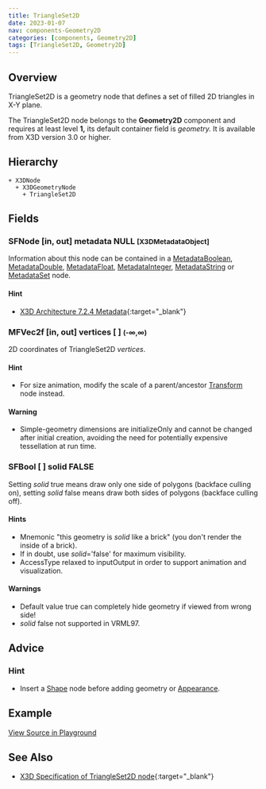 ```yaml
---
title: TriangleSet2D
date: 2023-01-07
nav: components-Geometry2D
categories: [components, Geometry2D]
tags: [TriangleSet2D, Geometry2D]
---
```

<style>
.post h3 {
  word-spacing: 0.2em;
}
</style>

## Overview

TriangleSet2D is a geometry node that defines a set of filled 2D triangles in X-Y plane.

The TriangleSet2D node belongs to the **Geometry2D** component and requires at least level **1,** its default container field is *geometry.* It is available from X3D version 3.0 or higher.

## Hierarchy

```
+ X3DNode
  + X3DGeometryNode
    + TriangleSet2D
```

## Fields

### SFNode [in, out] **metadata** NULL <small>[X3DMetadataObject]</small>

Information about this node can be contained in a [MetadataBoolean](/x_ite/components/core/metadataboolean/), [MetadataDouble](/x_ite/components/core/metadatadouble/), [MetadataFloat](/x_ite/components/core/metadatafloat/), [MetadataInteger](/x_ite/components/core/metadatainteger/), [MetadataString](/x_ite/components/core/metadatastring/) or [MetadataSet](/x_ite/components/core/metadataset/) node.

#### Hint

- [X3D Architecture 7.2.4 Metadata](https://www.web3d.org/specifications/X3Dv4/ISO-IEC19775-1v4-IS//Part01/components/core.html#Metadata){:target="_blank"}

### MFVec2f [in, out] **vertices** [ ] <small>(-∞,∞)</small>

2D coordinates of TriangleSet2D *vertices*.

#### Hint

- For size animation, modify the scale of a parent/ancestor [Transform](/x_ite/components/grouping/transform/) node instead.

#### Warning

- Simple-geometry dimensions are initializeOnly and cannot be changed after initial creation, avoiding the need for potentially expensive tessellation at run time.

### SFBool [ ] **solid** FALSE

Setting *solid* true means draw only one side of polygons (backface culling on), setting *solid* false means draw both sides of polygons (backface culling off).

#### Hints

- Mnemonic "this geometry is *solid* like a brick" (you don't render the inside of a brick).
- If in doubt, use *solid*='false' for maximum visibility.
- AccessType relaxed to inputOutput in order to support animation and visualization.

#### Warnings

- Default value true can completely hide geometry if viewed from wrong side!
- *solid* false not supported in VRML97.

## Advice

### Hint

- Insert a [Shape](/x_ite/components/shape/shape/) node before adding geometry or [Appearance](/x_ite/components/shape/appearance/).

## Example

<x3d-canvas src="https://create3000.github.io/media/examples/Geometry2D/TriangleSet2D/TriangleSet2D.x3d" update="auto"></x3d-canvas>

[View Source in Playground](/x_ite/playground/?url=https://create3000.github.io/media/examples/Geometry2D/TriangleSet2D/TriangleSet2D.x3d)

## See Also

- [X3D Specification of TriangleSet2D node](https://www.web3d.org/documents/specifications/19775-1/V4.0/Part01/components/geometry2D.html#TriangleSet2D){:target="_blank"}
